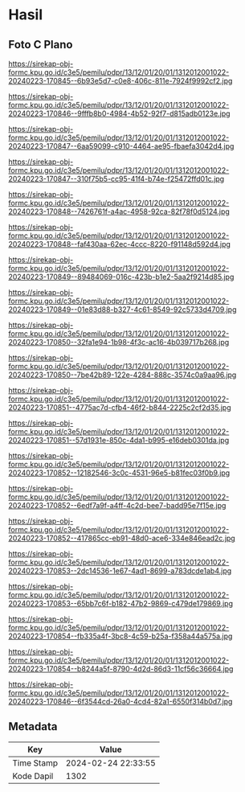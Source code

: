 # Hasil

## Foto C Plano

https://sirekap-obj-formc.kpu.go.id/c3e5/pemilu/pdpr/13/12/01/20/01/1312012001022-20240223-170845--6b93e5d7-c0e8-406c-811e-7924f9992cf2.jpg

https://sirekap-obj-formc.kpu.go.id/c3e5/pemilu/pdpr/13/12/01/20/01/1312012001022-20240223-170846--9fffb8b0-4984-4b52-92f7-d815adb0123e.jpg

https://sirekap-obj-formc.kpu.go.id/c3e5/pemilu/pdpr/13/12/01/20/01/1312012001022-20240223-170847--6aa59099-c910-4464-ae95-fbaefa3042d4.jpg

https://sirekap-obj-formc.kpu.go.id/c3e5/pemilu/pdpr/13/12/01/20/01/1312012001022-20240223-170847--310f75b5-cc95-41f4-b74e-f25472ffd01c.jpg

https://sirekap-obj-formc.kpu.go.id/c3e5/pemilu/pdpr/13/12/01/20/01/1312012001022-20240223-170848--7426761f-a4ac-4958-92ca-82f78f0d5124.jpg

https://sirekap-obj-formc.kpu.go.id/c3e5/pemilu/pdpr/13/12/01/20/01/1312012001022-20240223-170848--faf430aa-62ec-4ccc-8220-f91148d592d4.jpg

https://sirekap-obj-formc.kpu.go.id/c3e5/pemilu/pdpr/13/12/01/20/01/1312012001022-20240223-170849--89484069-016c-423b-b1e2-5aa2f9214d85.jpg

https://sirekap-obj-formc.kpu.go.id/c3e5/pemilu/pdpr/13/12/01/20/01/1312012001022-20240223-170849--01e83d88-b327-4c61-8549-92c5733d4709.jpg

https://sirekap-obj-formc.kpu.go.id/c3e5/pemilu/pdpr/13/12/01/20/01/1312012001022-20240223-170850--32fa1e94-1b98-4f3c-ac16-4b039717b268.jpg

https://sirekap-obj-formc.kpu.go.id/c3e5/pemilu/pdpr/13/12/01/20/01/1312012001022-20240223-170850--7be42b89-122e-4284-888c-3574c0a9aa96.jpg

https://sirekap-obj-formc.kpu.go.id/c3e5/pemilu/pdpr/13/12/01/20/01/1312012001022-20240223-170851--4775ac7d-cfb4-46f2-b844-2225c2cf2d35.jpg

https://sirekap-obj-formc.kpu.go.id/c3e5/pemilu/pdpr/13/12/01/20/01/1312012001022-20240223-170851--57d1931e-850c-4da1-b995-e16deb0301da.jpg

https://sirekap-obj-formc.kpu.go.id/c3e5/pemilu/pdpr/13/12/01/20/01/1312012001022-20240223-170852--12182546-3c0c-4531-96e5-b81fec03f0b9.jpg

https://sirekap-obj-formc.kpu.go.id/c3e5/pemilu/pdpr/13/12/01/20/01/1312012001022-20240223-170852--6edf7a9f-a4ff-4c2d-bee7-badd95e7f15e.jpg

https://sirekap-obj-formc.kpu.go.id/c3e5/pemilu/pdpr/13/12/01/20/01/1312012001022-20240223-170852--417865cc-eb91-48d0-ace6-334e846ead2c.jpg

https://sirekap-obj-formc.kpu.go.id/c3e5/pemilu/pdpr/13/12/01/20/01/1312012001022-20240223-170853--2dc14536-1e67-4ad1-8699-a783dcde1ab4.jpg

https://sirekap-obj-formc.kpu.go.id/c3e5/pemilu/pdpr/13/12/01/20/01/1312012001022-20240223-170853--65bb7c6f-b182-47b2-9869-c479de179869.jpg

https://sirekap-obj-formc.kpu.go.id/c3e5/pemilu/pdpr/13/12/01/20/01/1312012001022-20240223-170854--fb335a4f-3bc8-4c59-b25a-f358a44a575a.jpg

https://sirekap-obj-formc.kpu.go.id/c3e5/pemilu/pdpr/13/12/01/20/01/1312012001022-20240223-170854--b8244a5f-8790-4d2d-86d3-11cf56c36664.jpg

https://sirekap-obj-formc.kpu.go.id/c3e5/pemilu/pdpr/13/12/01/20/01/1312012001022-20240223-170846--6f3544cd-26a0-4cd4-82a1-6550f314b0d7.jpg


## Metadata

| Key        | Value               |
| ---------- | ------------------- |
| Time Stamp | 2024-02-24 22:33:55 |
| Kode Dapil | 1302                |



